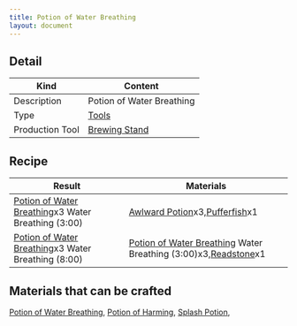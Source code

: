```yaml
---
title: Potion of Water Breathing
layout: document
---
```

## Detail

|Kind|Content|
|---|---|
|Description|Potion of Water Breathing|
|Type|[Tools](Tools)|
|Production Tool|[Brewing Stand](Brewing_Stand)|

## Recipe

|Result|Materials|
|---|---|
|[Potion of Water Breathing](Potion_of_Water_Breathing)x3 Water Breathing (3:00)|[Awlward Potion](Awlward_Potion)x3,[Pufferfish](Pufferfish)x1|
|[Potion of Water Breathing](Potion_of_Water_Breathing)x3 Water Breathing (8:00)|[Potion of Water Breathing](Potion_of_Water_Breathing) Water Breathing (3:00)x3,[Readstone](Readstone)x1|

## Materials that can be crafted

[Potion of Water Breathing](Potion_of_Water_Breathing),
[Potion of Harming](Potion_of_Harming),
[Splash Potion](Splash_Potion),
